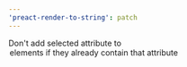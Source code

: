 ```yaml
---
'preact-render-to-string': patch
---
```


Don't add selected attribute to <option> elements if they already contain that attribute
